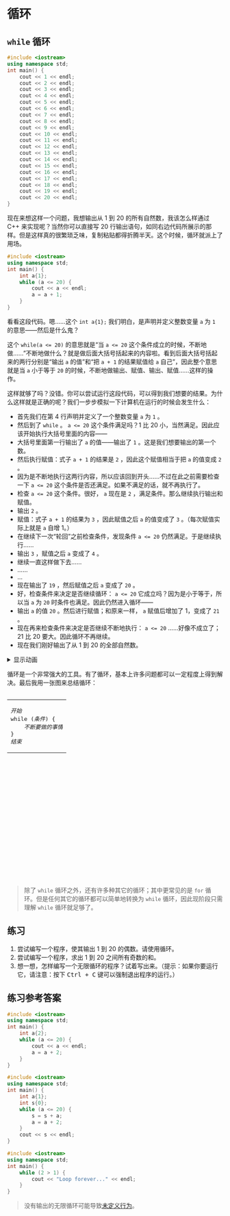 # 循环

## `while` 循环

```cpp codemo
#include <iostream>
using namespace std;
int main() {
    cout << 1 << endl;
    cout << 2 << endl;
    cout << 3 << endl;
    cout << 4 << endl;
    cout << 5 << endl;
    cout << 6 << endl;
    cout << 7 << endl;
    cout << 8 << endl;
    cout << 9 << endl;
    cout << 10 << endl;
    cout << 11 << endl;
    cout << 12 << endl;
    cout << 13 << endl;
    cout << 14 << endl;
    cout << 15 << endl;
    cout << 16 << endl;
    cout << 17 << endl;
    cout << 18 << endl;
    cout << 19 << endl;
    cout << 20 << endl;
}
```
现在来想这样一个问题，我想输出从 1 到 20 的所有自然数，我该怎么样通过 C++ 来实现呢？当然你可以直接写 20 行输出语句，如同右边代码所展示的那样。但是这样真的很繁琐乏味，复制粘贴都得折腾半天。这个时候，循环就派上了用场。

```cpp codemo
#include <iostream>
using namespace std;
int main() {
    int a{1};
    while (a <= 20) {
        cout << a << endl;
        a = a + 1;
    }
}
```

看看这段代码。嗯……这个 `int a{1};` 我们明白，是声明并定义整数变量 `a` 为 `1` 的意思——然后是什么鬼？

这个 `while(a <= 20)` 的意思就是“当 `a <= 20` 这个条件成立的时候，不断地做……”不断地做什么？就是做后面大括号括起来的内容啦。看到后面大括号括起来的两行分别是“输出 `a` 的值”和“把 `a + 1` 的结果赋值给 `a` 自己”，因此整个意思就是当 `a` 小于等于 `20` 的时候，不断地做输出、赋值、输出、赋值……这样的操作。

这样就够了吗？没错。你可以尝试运行这段代码，可以得到我们想要的结果。为什么这样就是正确的呢？我们一步步模拟一下计算机在运行的时候会发生什么：

- 首先我们在第 4 行声明并定义了一个整数变量 `a` 为 `1` 。
- 然后到了 `while` 。 `a <= 20` 这个条件满足吗？1 比 20 小，当然满足。因此应该开始执行大括号里面的内容——
- 大括号里面第一行输出了 `a` 的值——输出了 `1` 。这是我们想要输出的第一个数。
- 然后执行赋值：式子 `a + 1` 的结果是 `2` ，因此这个赋值相当于把 `a` 的值变成 `2` 。
- 因为是不断地执行这两行内容，所以应该回到开头……不过在此之前需要检查一下 `a <= 20` 这个条件是否还满足。如果不满足的话，就不再执行了。
- 检查 `a <= 20` 这个条件。很好， `a` 现在是 `2` ，满足条件。那么继续执行输出和赋值。
- 输出 `2` 。
- 赋值：式子 `a + 1` 的结果为 `3` ，因此赋值之后 `a` 的值变成了 `3` 。（每次赋值实际上就是 `a` 自增 1。）
- 在继续下一次“轮回”之前检查条件，发现条件 `a <= 20` 仍然满足。于是继续执行……
- 输出 `3` ，赋值之后 `a` 变成了 `4` 。
- 继续一直这样做下去……
- ……
- …
- 现在输出了 `19` ，然后赋值之后 `a` 变成了 `20` 。
- 好，检查条件来决定是否继续循环： `a <= 20` 它成立吗？因为是小于等于，所以当 `a` 为 `20` 时条件也满足。因此仍然进入循环——
- 输出 `a` 的值 `20` 。然后进行赋值；和原来一样， `a` 赋值后增加了 1，变成了 `21` 。
- 现在再来检查条件来决定是否继续不断地执行： `a <= 20` ……好像不成立了；21 比 20 要大。因此循环不再继续。
- 现在我们刚好输出了从 1 到 20 的全部自然数。


<script setup>
import "@src/ch03/fig.css";
</script>
<details>
<summary>显示动画</summary>
<div class="fig" style="height: 650px; overflow: hidden">
<iframe width="800" height="500" frameborder="0" src="http://pythontutor.com/iframe-embed.html#code=%23include%20%3Ciostream%3E%0Ausing%20namespace%20std%3B%0Aint%20main%28%29%20%7B%0A%20%20%20%20int%20a%7B1%7D%3B%0A%20%20%20%20while%20%28a%20%3C%3D%2020%29%20%7B%0A%20%20%20%20%20%20%20%20cout%20%3C%3C%20a%20%3C%3C%20endl%3B%0A%20%20%20%20%20%20%20%20a%20%3D%20a%20%2B%201%3B%0A%20%20%20%20%7D%0A%7D%0A&codeDivHeight=400&codeDivWidth=350&cumulative=false&curInstr=2&heapPrimitives=nevernest&origin=opt-frontend.js&py=cpp&rawInputLstJSON=%5B%5D&textReferences=false"> </iframe>
</div>
</details>

循环是一个非常强大的工具。有了循环，基本上许多问题都可以一定程度上得到解决。最后我用一张图来总结循环：

<table style="float: left"><tr><td>
    <pre><em>开始</em>
while (<em>条件</em>) {
    <em>不断要做的事情</em>
}
<em>结束</em></pre>
</td></tr></table>

```flow
st=>start: 开始
e=>end: 结束
bd=>operation: 不断要做的事情
cond=>condition: 条件成立？

st->cond
cond(yes)->bd
bd(left)->cond
cond(no)->e
```

> 除了 `while` 循环之外，还有许多种其它的循环；其中更常见的是 `for` 循环。但是任何其它的循环都可以简单地转换为 `while` 循环，因此现阶段只需理解 `while` 循环就足够了。

## 练习

1. 尝试编写一个程序，使其输出 1 到 20 的偶数。请使用循环。
2. 尝试编写一个程序，求出 1 到 20 之间所有奇数的和。
3. 想一想，怎样编写一个无限循环的程序？试着写出来。（提示：如果你要运行它，请注意：按下 <kbd>Ctrl + C</kbd> 键可以强制退出程序的运行。）

## 练习参考答案

```cpp codemo(show)
#include <iostream>
using namespace std;
int main() {
    int a{2};
    while (a <= 20) {
        cout << a << endl;
        a = a + 2;
    }
}
```
```cpp codemo(show)
#include <iostream>
using namespace std;
int main() {
    int a{1};
    int s{0};
    while (a <= 20) {
        s = s + a;
        a = a + 2;
    }
    cout << s << endl;
}
```
```cpp codemo(show)
#include <iostream>
using namespace std;
int main() {
    while (2 > 1) {
        cout << "Loop forever..." << endl;
    }
}
```

> 没有输出的无限循环可能导致[未定义行为](/ch02/part2/incdec_operator.md#未定义行为)。
